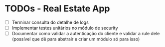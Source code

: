# TODOs - Real Estate App

- [ ] Terminar consulta do detalhe de logs
- [ ] Implementar testes unitários no módulo de security
- [ ] Documentar como validar a autenticação do cliente e validar a rule dele (possível que dê para abstrair e criar um módulo só para isso)
